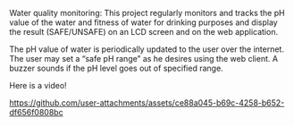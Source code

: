 Water quality monitoring:
This project regularly monitors and tracks the pH value of the water and fitness of water for
drinking purposes and display the result (SAFE/UNSAFE) on an LCD screen and on the web application.

The pH value of water is periodically updated to the user over the internet. The user may set a “safe pH range” as
he desires using the web client. A buzzer sounds if the pH level goes out of specified
range.

Here is a video!

https://github.com/user-attachments/assets/ce88a045-b69c-4258-b652-df656f0808bc

